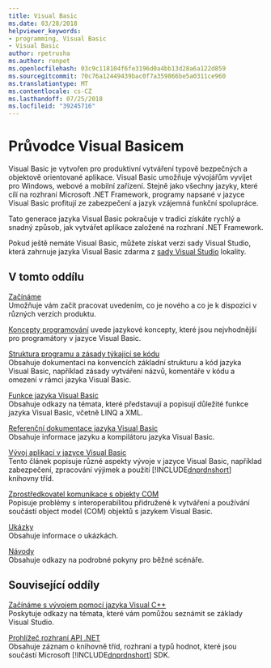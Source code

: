 ```yaml
---
title: Visual Basic
ms.date: 03/28/2018
helpviewer_keywords:
- programming, Visual Basic
- Visual Basic
author: rpetrusha
ms.author: ronpet
ms.openlocfilehash: 03c9c118104f6fe3196d0a4bb13d28a6a122d859
ms.sourcegitcommit: 70c76a12449439bac0f7a359866be5a0311ce960
ms.translationtype: MT
ms.contentlocale: cs-CZ
ms.lasthandoff: 07/25/2018
ms.locfileid: "39245716"
---
```

# <a name="visual-basic-guide"></a>Průvodce Visual Basicem

Visual Basic je vytvořen pro produktivní vytváření typově bezpečných a objektově orientované aplikace. Visual Basic umožňuje vývojářům vyvíjet pro Windows, webové a mobilní zařízení. Stejně jako všechny jazyky, které cílí na rozhraní Microsoft .NET Framework, programy napsané v jazyce Visual Basic profitují ze zabezpečení a jazyk vzájemná funkční spolupráce.  
  
 Tato generace jazyka Visual Basic pokračuje v tradici získáte rychlý a snadný způsob, jak vytvářet aplikace založené na rozhraní .NET Framework.  
  
 Pokud ještě nemáte Visual Basic, můžete získat verzi sady Visual Studio, která zahrnuje jazyka Visual Basic zdarma z [sady Visual Studio](https://aka.ms/vsdownload?utm_source=mscom&utm_campaign=msdocs) lokality.  
  
## <a name="in-this-section"></a>V tomto oddílu  
 [Začínáme](../visual-basic/getting-started/index.md)  
 Umožňuje vám začít pracovat uvedením, co je nového a co je k dispozici v různých verzích produktu.  
   
 [Koncepty programování](../visual-basic/programming-guide/concepts/index.md) uvede jazykové koncepty, které jsou nejvhodnější pro programátory v jazyce Visual Basic.

 [Struktura programu a zásady týkající se kódu](../visual-basic/programming-guide/program-structure/program-structure-and-code-conventions.md)  
 Obsahuje dokumentaci na konvencích základní strukturu a kód jazyka Visual Basic, například zásady vytváření názvů, komentáře v kódu a omezení v rámci jazyka Visual Basic.  
  
 [Funkce jazyka Visual Basic](../visual-basic/programming-guide/language-features/index.md)  
 Obsahuje odkazy na témata, které představují a popisují důležité funkce jazyka Visual Basic, včetně LINQ a XML.  
   
 [Referenční dokumentace jazyka Visual Basic](../visual-basic/reference/index.md)  
 Obsahuje informace jazyku a kompilátoru jazyka Visual Basic.  

 [Vývoj aplikací v jazyce Visual Basic](../visual-basic/developing-apps/index.md)  
 Tento článek popisuje různé aspekty vývoje v jazyce Visual Basic, například zabezpečení, zpracování výjimek a použití [!INCLUDE[dnprdnshort](~/includes/dnprdnshort-md.md)] knihovny tříd.

 [Zprostředkovatel komunikace s objekty COM](../visual-basic/programming-guide/com-interop/index.md)  
 Popisuje problémy s interoperabilitou přidružené k vytváření a používání součástí object model (COM) objektů s jazykem Visual Basic.  
  
 [Ukázky](../visual-basic/sample-applications.md)  
 Obsahuje informace o ukázkách.  
  
 [Návody](../visual-basic/walkthroughs.md)  
 Obsahuje odkazy na podrobné pokyny pro běžné scénáře.  
  
## <a name="related-sections"></a>Související oddíly  
 [Začínáme s vývojem pomocí jazyka Visual C++](/visualstudio/ide/get-started-developing-with-visual-studio)  
 Poskytuje odkazy na témata, které vám pomůžou seznámit se základy Visual Studio.  
  
 [Prohlížeč rozhraní API .NET](../../api/index.md)  
 Obsahuje záznam o knihovně tříd, rozhraní a typů hodnot, které jsou součástí Microsoft [!INCLUDE[dnprdnshort](~/includes/dnprdnshort-md.md)] SDK.
